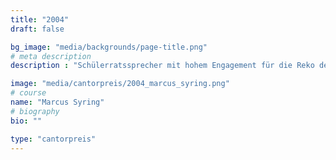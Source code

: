 ```yaml
---
title: "2004"
draft: false

bg_image: "media/backgrounds/page-title.png"
# meta description
description : "Schülerratssprecher mit hohem Engagement für die Reko des GCG, Organisator der Schülerdemonstrationen, Studium: Geschichte, Politikwissenschaften und Französisch in Halle, Doktorand an der Eberhard Karls Universität Tübingen"

image: "media/cantorpreis/2004_marcus_syring.png"
# course
name: "Marcus Syring"
# biography
bio: ""

type: "cantorpreis"
---
```

